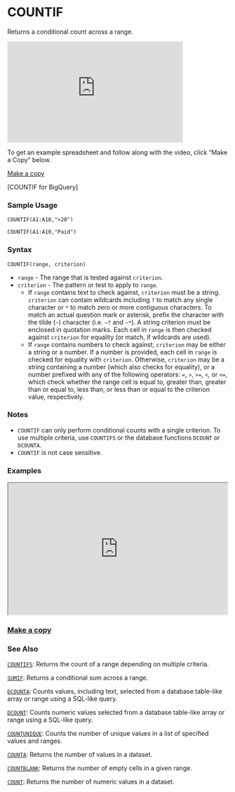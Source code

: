 # COUNTIF

Returns a conditional count across a range.

<iframe href="//www.youtube.com/watch?v=WA0QZvanWb4" data-videoid="WA0QZvanWb4" class="embedded-video-large" frameborder="0" allowfullscreen="" allow="accelerometer; autoplay; clipboard-write; encrypted-media; gyroscope; picture-in-picture; web-share" referrerpolicy="strict-origin-when-cross-origin" title="COUNTIF Function" width="400" height="230" src="https://www.youtube.com/embed/WA0QZvanWb4?autoplay=0&cc_lang_pref=en&cc_load_policy=1&controls=2&rel=0&hl=en&enablejsapi=1&origin=https%3A%2F%2Fsupport.google.com&widgetid=1" id="widget2"></iframe>

To get an example spreadsheet and follow along with the video, click “Make a Copy” below.

[Make a copy](https://docs.google.com/spreadsheets/d/1O0294rwuZ9C3q1wcb4GtRixypUZat_sVtxbcEiy99TM/copy)

[COUNTIF for BigQuery]

### Sample Usage

`COUNTIF(A1:A10,">20")`

`COUNTIF(A1:A10,"Paid")`

### Syntax

`COUNTIF(range, criterion)`

* `range` - The range that is tested against `criterion`.
* `criterion` - The pattern or test to apply to `range`.
  * If `range` contains text to check against, `criterion` must be a string. `criterion` can contain wildcards including `?` to match any single character or `*` to match zero or more contiguous characters. To match an actual question mark or asterisk, prefix the character with the tilde (`~`) character (i.e. `~?` and `~*`). A string criterion must be enclosed in quotation marks. Each cell in `range` is then checked against `criterion` for equality (or match, if wildcards are used).
  * If `range` contains numbers to check against, `criterion` may be either a string or a number. If a number is provided, each cell in `range` is checked for equality with `criterion`. Otherwise, `criterion` may be a string containing a number (which also checks for equality), or a number prefixed with any of the following operators: `=`, `>`, `>=`, `<`, or `<=`, which check whether the range cell is equal to, greater than, greater than or equal to, less than, or less than or equal to the criterion value, respectively.

### Notes

* `COUNTIF` can only perform conditional counts with a single criterion. To use multiple criteria, use `COUNTIFS` or the database functions `DCOUNT` or `DCOUNTA`.
* `COUNTIF` is not case sensitive.

### Examples

<iframe height="300" width="500" src="https://docs.google.com/spreadsheet/pub?key=0As3tAuweYU9QdEtFeEZoN2tiMUtQWUV2OE1tRDBNQXc&output=html"></iframe>

### [Make a copy](https://docs.google.com/spreadsheets/d/1PYoKCYZAkWSaMBsiTyvxZzCCt2WQ-QKOC763RWHMB7c/copy)

### See Also

[`COUNTIFS`](https://support.google.com/docs/answer/3256550): Returns the count of a range depending on multiple criteria.

[`SUMIF`](https://support.google.com/docs/answer/3093583): Returns a conditional sum across a range.

[`DCOUNTA`](https://support.google.com/docs/answer/3094147): Counts values, including text, selected from a database table-like array or range using a SQL-like query.

[`DCOUNT`](https://support.google.com/docs/answer/3094222): Counts numeric values selected from a database table-like array or range using a SQL-like query.

[`COUNTUNIQUE`](https://support.google.com/docs/answer/3093405): Counts the number of unique values in a list of specified values and ranges.

[`COUNTA`](https://support.google.com/docs/answer/3093991): Returns the number of values in a dataset.

[`COUNTBLANK`](https://support.google.com/docs/answer/3093403): Returns the number of empty cells in a given range.

[`COUNT`](https://support.google.com/docs/answer/3093620): Returns the number of numeric values in a dataset.
